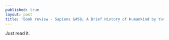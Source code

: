 ```yaml
---
published: true
layout: post
title: 'Book review - Sapiens &#58; A Brief History of Humankind by Yuval Noah Harari'
---
```


Just read it.
